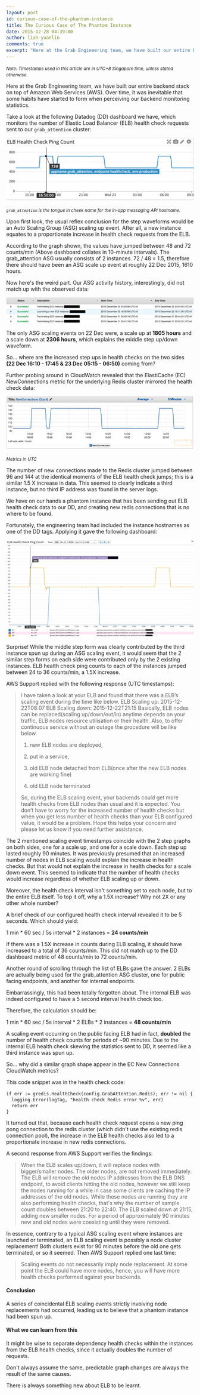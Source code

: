 ```yaml
---
layout: post
id: curious-case-of-the-phantom-instance
title: The Curious Case of The Phantom Instance
date: 2015-12-28 04:39:00
author: lian-yuanlin
comments: true
excerpt: "Here at the Grab Engineering team, we have built our entire backend stack on top of Amazon Web Services (AWS). Over time, it was inevitable that some habits have started to form when perceiving our backend monitoring statistics."
---
```

<small>_Note: Timestamps used in this article are in UTC+8 Singapore time, unless stated otherwise._</small>

Here at the Grab Engineering team, we have built our entire backend stack on top of Amazon Web Services (AWS). Over time, it was inevitable that some habits have started to form when perceiving our backend monitoring statistics.

Take a look at the following Datadog (DD) dashboard we have, which monitors the number of Elastic Load Balancer (ELB) health check requests sent to our `grab_attention` cluster:

![Grab Attention Health Check](/img/phantom-instance/ga-health-check.png)

<small>_`grab_attention` is the tongue in cheek name for the in-app messaging API hostname._</small>

Upon first look, the usual reflex conclusion for the step waveforms would be an Auto Scaling Group (ASG) scaling up event. After all, a new instance equates to a proportionate increase in health check requests from the ELB.

According to the graph shown, the values have jumped between 48 and 72 counts/min (Above dashboard collates in 10-minute intervals). The grab_attention ASG usually consists of 2 instances. 72 / 48 = 1.5, therefore there should have been an ASG scale up event at roughly 22 Dec 2015, 1610 hours.

Now here's the weird part. Our ASG activity history, interestingly, did not match up with the observed data:

![Grab Attention Auto Scaling Group](/img/phantom-instance/ga-asg.png)

The only ASG scaling events on 22 Dec were, a scale up at **1805 hours** and a scale down at **2306 hours**, which explains the middle step up/down waveform.

So... where are the increased step ups in health checks on the two sides **(22 Dec 16:10 - 17:45 & 23 Dec 05:15 - 06:50)** coming from?

Further probing around in CloudWatch revealed that the ElastiCache (EC) NewConnections metric for the underlying Redis cluster mirrored the health check data:

![Grab Attention ElastiCache](/img/phantom-instance/ga-ec.png)

<small>_Metrics in UTC_</small>

The number of new connections made to the Redis cluster jumped between 96 and 144 at the identical moments of the ELB health check jumps; this is a similar 1.5 X increase in data. This seemed to clearly indicate a third instance, but no third IP address was found in the server logs.

We have on our hands a phantom instance that has been sending out ELB health check data to our DD, and creating new redis connections that is no where to be found.

Fortunately, the engineering team had included the instance hostnames as one of the DD tags. Applying it gave the following dashboard:

![Grab Attention Datadog](/img/phantom-instance/ga-dd.png)

Surprise! While the middle step form was clearly contributed by the third instance spun up during an ASG scaling event, it would seem that the 2 similar step forms on each side were contributed only by the 2 existing instances. ELB health check ping counts to each of the instances jumped between 24 to 36 counts/min, a 1.5X increase.

AWS Support replied with the following response (UTC timestamps):

> I have taken a look at your ELB and found that there was a ELB’s scaling event during the time like below. ELB Scaling up: 2015-12-22T08:07 ELB Scaling down: 2015-12-22T21:15 Basically, ELB nodes can be replaced(scaling up/down/out/in) anytime depends on your traffic, ELB nodes resource utilisation or their health. Also, to offer continuous service without an outage the procedure will be like below.
>
> 1) new ELB nodes are deployed,
>
> 2) put in a service,
>
> 3) old ELB node detached from ELB(once after the new ELB nodes are working fine)
>
> 4) old ELB node terminated
>
> So, during the ELB scaling event, your backends could get more health checks from ELB nodes than usual and it is expected. You don’t have to worry for the increased number of health checks but when you get less number of health checks than your ELB configured value, it would be a problem. Hope this helps your concern and please let us know if you need further assistance.

The 2 mentioned scaling event timestamps coincide with the 2 step graphs on both sides, one for a scale up, and one for a scale down. Each step up lasted roughly 90 minutes. It was previously presumed that an increased number of nodes in ELB scaling would explain the increase in health checks. But that would not explain the increase in health checks for a scale down event. This seemed to indicate that the number of health checks would increase regardless of whether ELB scaling up or down.

Moreover, the health check interval isn't something set to each node, but to the entire ELB itself. To top it off, why a 1.5X increase? Why not 2X or any other whole number?

A brief check of our configured health check interval revealed it to be 5 seconds. Which should yield:

1 min * 60 sec / 5s interval * 2 instances = **24 counts/min**

If there was a 1.5X increase in counts during ELB scaling, it should have increased to a total of 36 counts/min. This did not match up to the DD dashboard metric of 48 counts/min to 72 counts/min.

Another round of scrolling through the list of ELBs gave the answer. 2 ELBs are actually being used for the grab_attention ASG cluster, one for public facing endpoints, and another for internal endpoints.

Embarrassingly, this had been totally forgotten about. The internal ELB was indeed configured to have a 5 second interval health check too.

Therefore, the calculation should be:

1 min * 60 sec / 5s interval * 2 ELBs * 2 instances = **48 counts/min**

A scaling event occurring on the public facing ELB had in fact, **doubled** the number of health check counts for periods of ~90 minutes. Due to the internal ELB health check skewing the statistics sent to DD, it seemed like a third instance was spun up.

So... why did a similar graph shape appear in the EC New Connections CloudWatch metrics?

This code snippet was in the health check code:

~~~
if err := gredis.HealthCheck(config.GrabAttention.Redis); err != nil {
  logging.Error(logTag, "health check Redis error %v", err)
  return err
}
~~~

It turned out that, because each health check request opens a new ping pong connection to the redis cluster (which didn't use the existing redis connection pool), the increase in the ELB health checks also led to a proportionate increase in new redis connections.

A second response from AWS Support verifies the findings:

> When the ELB scales up/down, it will replace nodes with bigger/smaller nodes. The older nodes, are not removed immediately. The ELB will remove the old nodes IP addresses from the ELB DNS endpoint, to avoid clients hitting the old nodes, however we still keep the nodes running for a while in case some clients are caching the IP addresses of the old nodes. While these nodes are running they are also performing health checks, that's why the number of sample count doubles between 21:20 to 22:40. The ELB scaled down at 21:15, adding new smaller nodes. For a period of approximately 90 minutes new and old nodes were coexisting until they were removed.

In essence, contrary to a typical ASG scaling event where instances are launched or terminated, an ELB scaling event is possibly a node cluster replacement! Both clusters exist for 90 minutes before the old one gets terminated, or so it seemed. Then AWS Support replied one last time:

> Scaling events do not necessarily imply node replacement. At some point the ELB could have more nodes, hence, you will have more health checks performed against your backends.

#### Conclusion
A series of coincidental ELB scaling events strictly involving node replacements had occurred, leading us to believe that a phantom instance had been spun up.

#### What we can learn from this
It might be wise to separate dependency health checks within the instances from the ELB health checks, since it actually doubles the number of requests.

Don't always assume the same, predictable graph changes are always the result of the same causes.

There is always something new about ELB to be learnt.

